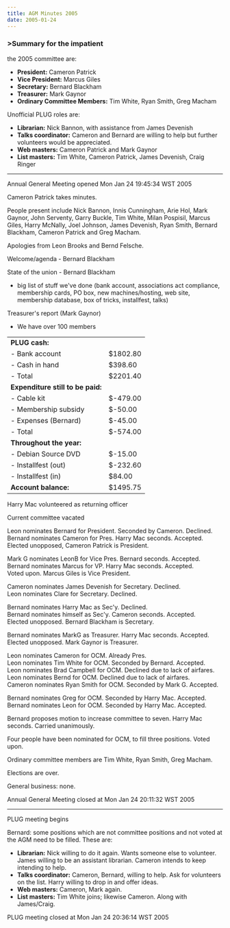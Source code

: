 ```yaml
---
title: AGM Minutes 2005
date: 2005-01-24
---
```


<h3>>Summary for the impatient</h3>

<p> the 2005 committee are:
<ul>
<li><b>President:</b> Cameron Patrick
<li><b>Vice President:</b> Marcus Giles
<li><b>Secretary:</b> Bernard Blackham
<li><b>Treasurer:</b> Mark Gaynor
<li><b>Ordinary Committee Members:</b> Tim White, Ryan Smith, Greg Macham

</ul>
<p>Unofficial PLUG roles are:
<ul>
<li><b>Librarian:</b> Nick Bannon, with assistance from James Devenish
<li><b>Talks coordinator:</b> Cameron and Bernard are willing to help
but further volunteers would be appreciated.
<li><b>Web masters:</b> Cameron Patrick and Mark Gaynor
<li><b>List masters:</b> Tim White, Cameron Patrick, James Devenish, Craig Ringer
</ul>
<!--break-->
<hr>
<p>Annual General Meeting opened Mon Jan 24 19:45:34 WST 2005
<p>Cameron Patrick takes minutes.
<p>People present include Nick Bannon, Innis Cunningham, Arie Hol,
Mark Gaynor, John Serventy, Garry Buckle, Tim White, Milan Pospisil,
Marcus Giles, Harry McNally, Joel Johnson, James Devenish, Ryan Smith,
Bernard Blackham, Cameron Patrick and Greg Macham.
<p>Apologies from Leon Brooks and Bernd Felsche.
<p>Welcome/agenda - Bernard Blackham
<p>State of the union - Bernard Blackham
<ul><li>big list of stuff we've done (bank account, associations act compliance,
    membership cards, PO box, new machines/hosting, web site, membership
    database, box of tricks, installfest, talks)
</ul>
<p>Treasurer's report (Mark Gaynor)
<ul>
<li>We have over 100 members
</ul>
<table summary="">
<tr><td><b>PLUG cash:</b></td></tr>
<tr><td>- Bank account</td><td>$1802.80</td></tr>

<tr><td>- Cash in hand</td><td>$398.60</td></tr>
<tr><td>- Total</td><td>$2201.40</td>
<tr><td><b>Expenditure still to be paid:</b></td></tr>
<tr><td>- Cable kit</td><td>$-479.00</td></tr>
<tr><td>- Membership subsidy</td><td>$-50.00</td></tr>
<tr><td>- Expenses (Bernard)</td><td>$-45.00</td></tr>

<tr><td>- Total</td><td>$-574.00</td></tr>
<tr><td><b>Throughout the year:</b></td></tr>
<tr><td>- Debian Source DVD</td><td>$-15.00</td></tr>
<tr><td>- Installfest (out)</td><td>$-232.60</td></tr>
<tr><td>- Installfest (in)</td><td>$84.00</td></tr>
<tr><td><b>Account balance:</b></td><td>$1495.75</td></tr>

</table>
<p>Harry Mac volunteered as returning officer
<p>Current committee vacated
<p>Leon nominates Bernard for President. Seconded by Cameron. Declined.<br>
Bernard nominates Cameron for Pres. Harry Mac seconds. Accepted.<br>
Elected unopposed, Cameron Patrick is President.
<p>Mark G nominates LeonB for Vice Pres. Bernard seconds. Accepted.<br>
Bernard nominates Marcus for VP. Harry Mac seconds. Accepted.<br>
Voted upon. Marcus Giles is Vice President.
<p>Cameron nominates James Devenish for Secretary. Declined.<br>
Leon nominates Clare for Secretary. Declined.<br>

Bernard nominates Harry Mac as Sec'y. Declined.<br>
Bernard nominates himself as Sec'y. Cameron seconds. Accepted.<br>
Elected unopposed. Bernard Blackham is Secretary.
<p>Bernard nominates MarkG as Treasurer. Harry Mac seconds. Accepted.<br>
Elected unopposed. Mark Gaynor is Treasurer.
<p>Leon nominates Cameron for OCM. Already Pres.<br>
Leon nominates Tim White for OCM. Seconded by Bernard. Accepted.<br>
Leon nominates Brad Campbell for OCM. Declined due to lack of airfares.<br>
Leon nominates Bernd for OCM. Declined due to lack of airfares.<br>
Cameron nominates Ryan Smith for OCM. Seconded by Mark G. Accepted.<br>

Bernard nominates Greg for OCM. Seconded by Harry Mac. Accepted.<br>
Bernard nominates Leon for OCM. Seconded by Harry Mac. Accepted.
<p>Bernard proposes motion to increase committee to seven. Harry
Mac seconds. Carried unanimously.
<p>Four people have been nominated for OCM, to fill three positions.
Voted upon.
<p>Ordinary committee members are Tim White, Ryan Smith, Greg Macham.
<p>Elections are over.
<p>General business: none.
<p>Annual General Meeting closed at Mon Jan 24 20:11:32 WST 2005
<hr>
<p>PLUG meeting begins
<p>Bernard: some positions which are not committee positions and not
voted at the AGM need to be filled. These are:
<ul>
<li><b>Librarian:</b>
   Nick willing to do it again. Wants someone else to volunteer.
   James willing to be an assistant librarian.
   Cameron intends to keep intending to help.

<li><b>Talks coordinator:</b>
   Cameron, Bernard, willing to help. Ask for volunteers on the list.
   Harry willing to drop in and offer ideas.
<li><b>Web masters:</b>
   Cameron, Mark again.
<li><b>List masters:</b>
   Tim White joins; likewise Cameron. Along with James/Craig.
</ul>
<p>PLUG meeting closed at Mon Jan 24 20:36:14 WST 2005
